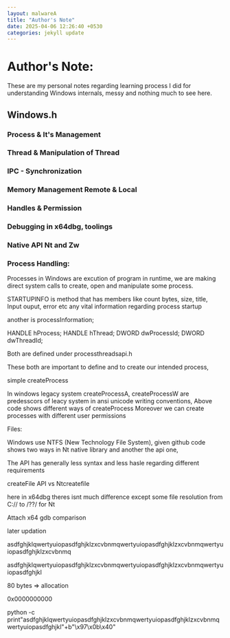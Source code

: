 ```yaml
---
layout: malwareA
title: "Author's Note"
date: 2025-04-06 12:26:40 +0530
categories: jekyll update
---
```


# Author's Note:

These are my personal notes regarding learning process I did for understanding Windows internals, messy and nothing much to see here.

## **Windows.h**

### Process & It's Management
### Thread & Manipulation of Thread
### IPC - Synchronization
### Memory Management Remote & Local
### Handles & Permission
### Debugging in x64dbg, toolings
### Native API Nt and Zw


### Process Handling:

Processes in Windows are excution of program in runtime, we are making direct system calls to create, open and manipulate some process.

STARTUPINFO is method that has members like count bytes, size, title, Input ouput, error etc any vital information regarding process startup

another is processInformation;

HANDLE hProcess;
    HANDLE hThread;
    DWORD dwProcessId;
    DWORD dwThreadId;

Both are defined under processthreadsapi.h

These both are important to define and to create our intended process,

simple createProcess

In windows legacy system createProcessA, createProcessW are predesscors of leacy system in ansi unicode writing conventions, Above code shows different ways of createProcess Moreover we can create processes with different user permissions


Files: 

Windows use NTFS (New Technology File System), 
given github code shows two ways in Nt native library and another the api one,

The API has generally less syntax and less hasle regarding different requirements 

createFile API vs Ntcreatefile


here in x64dbg theres isnt much difference except some file resolution from C:// to /??/ for Nt


Attach x64 gdb comparison

later updation




asdfghjklqwertyuiopasdfghjklzxcvbnmqwertyuiopasdfghjklzxcvbnmqwertyuiopasdfghjklzxcvbnmq

asdfghjklqwertyuiopasdfghjklzxcvbnmqwertyuiopasdfghjklzxcvbnmqwertyuiopasdfghjkl

80 bytes => allocation


0x0000000000


python -c print"asdfghjklqwertyuiopasdfghjklzxcvbnmqwertyuiopasdfghjklzxcvbnmqwertyuiopasdfghjkl"+b"\x97\x0b\x40"